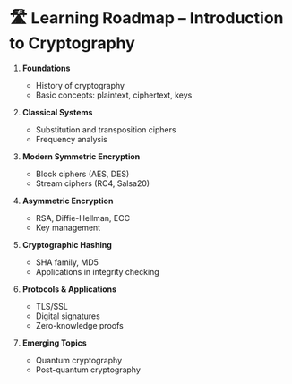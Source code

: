 # 🛣️ Learning Roadmap – Introduction to Cryptography

1. **Foundations**
   - History of cryptography
   - Basic concepts: plaintext, ciphertext, keys

2. **Classical Systems**
   - Substitution and transposition ciphers
   - Frequency analysis

3. **Modern Symmetric Encryption**
   - Block ciphers (AES, DES)
   - Stream ciphers (RC4, Salsa20)

4. **Asymmetric Encryption**
   - RSA, Diffie-Hellman, ECC
   - Key management

5. **Cryptographic Hashing**
   - SHA family, MD5
   - Applications in integrity checking

6. **Protocols & Applications**
   - TLS/SSL
   - Digital signatures
   - Zero-knowledge proofs

7. **Emerging Topics**
   - Quantum cryptography
   - Post-quantum cryptography

